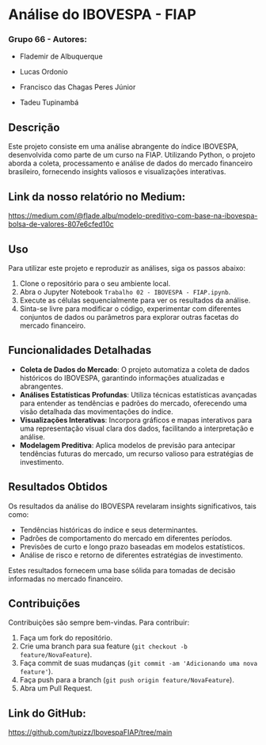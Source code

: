 # Análise do IBOVESPA - FIAP

### Grupo 66 - Autores:

- Flademir de Albuquerque

- Lucas Ordonio

- Francisco das Chagas Peres Júnior

- Tadeu Tupinambá

## Descrição
Este projeto consiste em uma análise abrangente do índice IBOVESPA, desenvolvida como parte de um curso na FIAP. Utilizando Python, o projeto aborda a coleta, processamento e análise de dados do mercado financeiro brasileiro, fornecendo insights valiosos e visualizações interativas.

## Link da nosso relatório no Medium:
https://medium.com/@flade.albu/modelo-preditivo-com-base-na-ibovespa-bolsa-de-valores-807e6cfed10c

## Uso
Para utilizar este projeto e reproduzir as análises, siga os passos abaixo:

1. Clone o repositório para o seu ambiente local.
2. Abra o Jupyter Notebook `Trabalho 02 - IBOVESPA - FIAP.ipynb`.
3. Execute as células sequencialmente para ver os resultados da análise.
4. Sinta-se livre para modificar o código, experimentar com diferentes conjuntos de dados ou parâmetros para explorar outras facetas do mercado financeiro.

## Funcionalidades Detalhadas
- **Coleta de Dados do Mercado**: O projeto automatiza a coleta de dados históricos do IBOVESPA, garantindo informações atualizadas e abrangentes.
- **Análises Estatísticas Profundas**: Utiliza técnicas estatísticas avançadas para entender as tendências e padrões do mercado, oferecendo uma visão detalhada das movimentações do índice.
- **Visualizações Interativas**: Incorpora gráficos e mapas interativos para uma representação visual clara dos dados, facilitando a interpretação e análise.
- **Modelagem Preditiva**: Aplica modelos de previsão para antecipar tendências futuras do mercado, um recurso valioso para estratégias de investimento.

## Resultados Obtidos
Os resultados da análise do IBOVESPA revelaram insights significativos, tais como:
- Tendências históricas do índice e seus determinantes.
- Padrões de comportamento do mercado em diferentes períodos.
- Previsões de curto e longo prazo baseadas em modelos estatísticos.
- Análise de risco e retorno de diferentes estratégias de investimento.

Estes resultados fornecem uma base sólida para tomadas de decisão informadas no mercado financeiro.


## Contribuições
Contribuições são sempre bem-vindas. Para contribuir:
1. Faça um fork do repositório.
2. Crie uma branch para sua feature (`git checkout -b feature/NovaFeature`).
3. Faça commit de suas mudanças (`git commit -am 'Adicionando uma nova feature'`).
4. Faça push para a branch (`git push origin feature/NovaFeature`).
5. Abra um Pull Request.

## Link do GitHub:
https://github.com/tupizz/IbovespaFIAP/tree/main
